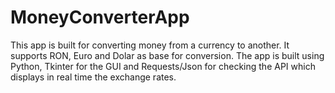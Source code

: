 # MoneyConverterApp
This app is built for converting money from a currency to another. It supports RON, Euro and Dolar as base for conversion. The app is built using Python, Tkinter for the GUI and Requests/Json for checking the API which displays in real time the exchange rates.
